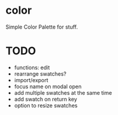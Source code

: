color
=====

Simple Color Palette for stuff.


TODO
=====

* functions: edit
* rearrange swatches?
* import/export
* focus name on modal open
* add multiple swatches at the same time
* add swatch on return key
* option to resize swatches